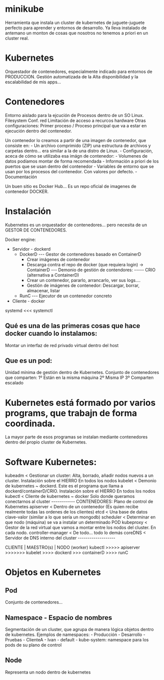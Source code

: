 # minikube

Herramienta que instala un cluster de kubernetes de juguete-juguete perfecto para aprender y entornos de desarrollo.
Ya lleva instalado de antemano un monton de cosas que nosotros no tenemos a priori en un cluster real.


# Kubernetes

Orquestador de contenedores, especialmente indicado para entornos de PRODUCCION.
Gestión automatizada de la Alta disponibilidad y la escalabilidad de mis apps...

# Contenedores

Entorno aislado para la ejcución de Procesos dentro de un SO Linux.
    Filesystem
    Conf. red
    Limitación de acceso a recurcos hardware
    Otras configuraciones:
        Primer proceso / Proceso principal que va a estar en ejecución dentro del contenedor.

Un contenedor lo creamos a partir de una imagen de contenedor, que consiste en:
    - Un archivo comprimido (ZIP) una estructura de archivos y carpetas dentro... era similar a la de una distro de Linux.
    - Configuración, aceca de cómo se utilizaba esa imágn de contenedor:
        - Volumenes de datos podíamos montar de forma recomendada
        - Información a priori de los puertos que se usan dentro del contenedor
        - Variables de entorno que se usan por los procesos del contenedor. Con valores por defecto.
    - Documentación 

Un buen sitio es Docker Hub... Es un repo oficial de imagenes de contenedor DOCKER.

# Instalación

Kubernetes es un orquestador de contenedores... pero necesita de un GESTOR DE CONTENEDORES.

Docker engine:
- Servidor  - dockerd
    - DockerD    --- Gestor de contenedores basado en ContainerD 
        - Crear imágenes de contenedor
        - Descarga contra el repo de docker (que requiera login)
    -> ContainerD --- Demonio de gestión de contendores:            ----- CRIO (alternativa a ContainerD)
        - Crear un contenedor, pararlo, arrancarlo, ver sus logs....
        - Gestión de imágenes de contenedor: Descargar, borrar, almacenar, listar
    - RunC --- Ejecutor de un contenedor concreto
- Cliente   - docker

systemd <<< systemctl



## Qué es una de las primeras cosas que hace docker cuando lo instalamos:

Montar un interfaz de red privado virtual dentro del host

## Que es un pod:
Unidad mínima de gestión dentro de Kubernetes. Conjunto de contenedores que comparten:
1º Están en la misma máquina
2º Misma IP
3º Comparten escalado

# Kubernetes está formado por varios programs, que trabajn de forma coordinada.

La mayor parte de esos programas se instalan mediante contenedores dentro del propio cluster de Kubernetes.

# Software Kubernetes:

kubeadm < Gestionar un cluster: Alta, borrado, añadir nodos nuevos a un cluster. Instalación sobre el HIERRO
    En todos los nodos
kubelet < Demonio de kubernetes ~ dockerd. Este es el programa que llama a dockerd/containerD/CRIO. Instalación sobre el HIERRO
    En todos los nodos
kubectl < Cliente de kubernetes ~ docker
    Solo donde queramos conectarnos al cluster
    ------------ CONTENEDORES: Plano de control de Kubernetes
    apiserver < Dentro de un contenedor (Es quien recibe realmente todas las ordenes de los clientes)
    etcd      < Una base de datos clave-valor (similar a lo que sería un mongodb)
    scheduler < Determinar en que nodo (máquina) se va a instalar un determinado POD
    kubeproxy <  Gestor de la red virtual que vamos a montar entre los nodos del cluster. En cada nodo.
    controller-manager < De todo... todo lo demás
    coreDNS   < Servidor de DNS interno del cluster
    -------------------

CLIENTE    |   MAESTRO(s)     |      NODO (worker)
kubectl  >>>>> apiserver  >>>>>>> kubelet   >>>> dockerd   >>> containerD  >>>> runC


# Objetos en Kubernetes

## Pod

Conjunto de contenedores...

## Namespace - Espacio de nombres

Segmentación de un cluster, que agrupa de manera lógica objetos dentro de kubernetes. Ejemplos de namespaces:
    - Producción
    - Desarrollo
    - Pruebas
    - ClienteA
    - Ivan
    - default
    - kube-system: namespace para los pods de su plano de control
    
## Node

Representa un nodo dentro de kubernetes
